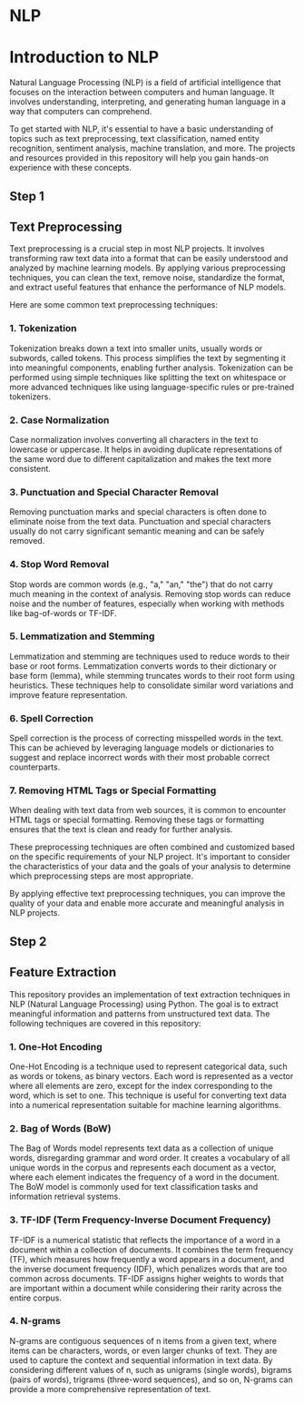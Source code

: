 # NLP

# Introduction to NLP
Natural Language Processing (NLP) is a field of artificial intelligence that focuses on the interaction between computers and human language. It involves understanding, interpreting, and generating human language in a way that computers can comprehend.

To get started with NLP, it's essential to have a basic understanding of topics such as text preprocessing, text classification, named entity recognition, sentiment analysis, machine translation, and more. The projects and resources provided in this repository will help you gain hands-on experience with these concepts.


## Step 1


## Text Preprocessing
Text preprocessing is a crucial step in most NLP projects. It involves transforming raw text data into a format that can be easily understood and analyzed by machine learning models. By applying various preprocessing techniques, you can clean the text, remove noise, standardize the format, and extract useful features that enhance the performance of NLP models.

Here are some common text preprocessing techniques:

### 1. Tokenization
Tokenization breaks down a text into smaller units, usually words or subwords, called tokens. This process simplifies the text by segmenting it into meaningful components, enabling further analysis. Tokenization can be performed using simple techniques like splitting the text on whitespace or more advanced techniques like using language-specific rules or pre-trained tokenizers.

### 2. Case Normalization
Case normalization involves converting all characters in the text to lowercase or uppercase. It helps in avoiding duplicate representations of the same word due to different capitalization and makes the text more consistent.

### 3. Punctuation and Special Character Removal
Removing punctuation marks and special characters is often done to eliminate noise from the text data. Punctuation and special characters usually do not carry significant semantic meaning and can be safely removed.

### 4. Stop Word Removal
Stop words are common words (e.g., "a," "an," "the") that do not carry much meaning in the context of analysis. Removing stop words can reduce noise and the number of features, especially when working with methods like bag-of-words or TF-IDF.

### 5. Lemmatization and Stemming
Lemmatization and stemming are techniques used to reduce words to their base or root forms. Lemmatization converts words to their dictionary or base form (lemma), while stemming truncates words to their root form using heuristics. These techniques help to consolidate similar word variations and improve feature representation.

### 6. Spell Correction
Spell correction is the process of correcting misspelled words in the text. This can be achieved by leveraging language models or dictionaries to suggest and replace incorrect words with their most probable correct counterparts.

### 7. Removing HTML Tags or Special Formatting
When dealing with text data from web sources, it is common to encounter HTML tags or special formatting. Removing these tags or formatting ensures that the text is clean and ready for further analysis.

These preprocessing techniques are often combined and customized based on the specific requirements of your NLP project. It's important to consider the characteristics of your data and the goals of your analysis to determine which preprocessing steps are most appropriate.

By applying effective text preprocessing techniques, you can improve the quality of your data and enable more accurate and meaningful analysis in NLP projects.


## Step 2

## Feature Extraction 


This repository provides an implementation of text extraction techniques in NLP (Natural Language Processing) using Python. The goal is to extract meaningful information and patterns from unstructured text data. The following techniques are covered in this repository:

### 1. One-Hot Encoding
One-Hot Encoding is a technique used to represent categorical data, such as words or tokens, as binary vectors. Each word is represented as a vector where all elements are zero, except for the index corresponding to the word, which is set to one. This technique is useful for converting text data into a numerical representation suitable for machine learning algorithms.

### 2. Bag of Words (BoW)
The Bag of Words model represents text data as a collection of unique words, disregarding grammar and word order. It creates a vocabulary of all unique words in the corpus and represents each document as a vector, where each element indicates the frequency of a word in the document. The BoW model is commonly used for text classification tasks and information retrieval systems.

### 3. TF-IDF (Term Frequency-Inverse Document Frequency)
TF-IDF is a numerical statistic that reflects the importance of a word in a document within a collection of documents. It combines the term frequency (TF), which measures how frequently a word appears in a document, and the inverse document frequency (IDF), which penalizes words that are too common across documents. TF-IDF assigns higher weights to words that are important within a document while considering their rarity across the entire corpus.

### 4. N-grams
N-grams are contiguous sequences of n items from a given text, where items can be characters, words, or even larger chunks of text. They are used to capture the context and sequential information in text data. By considering different values of n, such as unigrams (single words), bigrams (pairs of words), trigrams (three-word sequences), and so on, N-grams can provide a more comprehensive representation of text.


